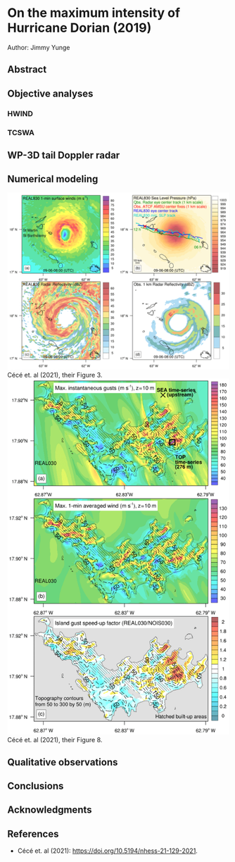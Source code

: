 # On the maximum intensity of Hurricane Dorian (2019)
Author: Jimmy Yunge

## Abstract


## Objective analyses


### HWIND


### TCSWA


## WP-3D tail Doppler radar


## Numerical modeling
![](https://github.com/jyunge/jyunge.github.io/blob/21755a5e237fc921b1c69cc0b487659e6d5cf906/DorianIntensity/images/cece_etal_2021_fig3.png)
Cécé et. al (2021), their Figure 3.
![](https://github.com/jyunge/jyunge.github.io/blob/21755a5e237fc921b1c69cc0b487659e6d5cf906/DorianIntensity/images/cece_etal_2021_fig8.png)
Cécé et. al (2021), their Figure 8.

## Qualitative observations


## Conclusions


## Acknowledgments


## References
* Cécé et. al (2021): https://doi.org/10.5194/nhess-21-129-2021.
